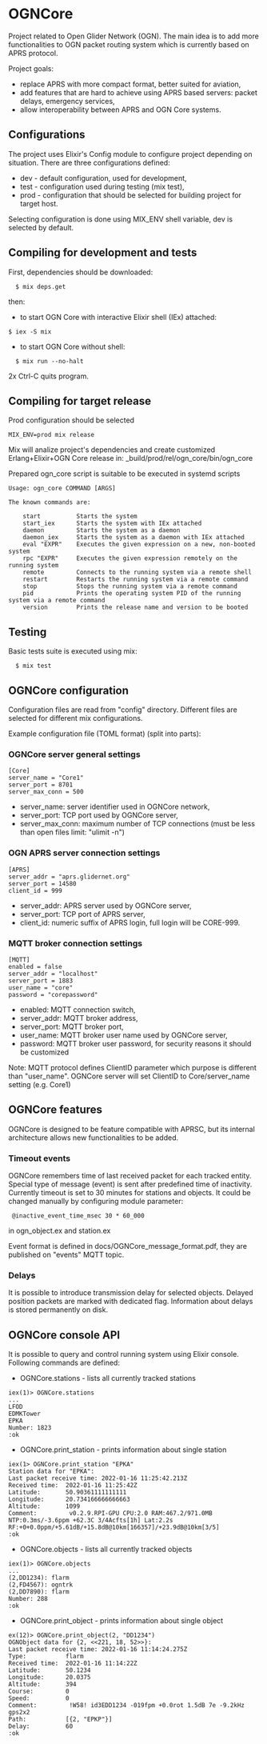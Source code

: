 # OGNCore

Project related to Open Glider Network (OGN).
The main idea is to add more functionalities to OGN packet routing system which is currently based on APRS protocol.

Project goals:
- replace APRS with more compact format, better suited for aviation,
- add features that are hard to achieve using APRS based servers: packet delays, emergency services,
- allow interoperability between APRS and OGN Core systems.

## Configurations

The project uses Elixir's Config module to configure project depending on situation. There are three configurations defined:
* dev - default configuration, used for development,
* test - configuration used during testing (mix test),
* prod - configuration that should be selected for building project for target host.

Selecting configuration is done using MIX_ENV shell variable, dev is selected by default.

## Compiling for development and tests

First, dependencies should be downloaded:
```
  $ mix deps.get
```

then:
* to start OGN Core with interactive Elixir shell (IEx) attached:
```
$ iex -S mix
```
* to start OGN Core without shell:
```
  $ mix run --no-halt
```
2x Ctrl-C quits program.

## Compiling for target release

Prod configuration should be selected

```
MIX_ENV=prod mix release
```
Mix will analize project's dependencies and create customized Erlang+Elixir+OGN Core release in:
 _build/prod/rel/ogn_core/bin/ogn_core

Prepared ogn_core script is suitable to be executed in systemd scripts

```
Usage: ogn_core COMMAND [ARGS]

The known commands are:

    start          Starts the system
    start_iex      Starts the system with IEx attached
    daemon         Starts the system as a daemon
    daemon_iex     Starts the system as a daemon with IEx attached
    eval "EXPR"    Executes the given expression on a new, non-booted system
    rpc "EXPR"     Executes the given expression remotely on the running system
    remote         Connects to the running system via a remote shell
    restart        Restarts the running system via a remote command
    stop           Stops the running system via a remote command
    pid            Prints the operating system PID of the running system via a remote command
    version        Prints the release name and version to be booted
```
## Testing

Basic tests suite is executed using mix:

```
  $ mix test
```

## OGNCore configuration
Configuration files are read from "config" directory.
Different files are selected for different mix configurations.

Example configuration file (TOML format) (split into parts):

### OGNCore server general settings

```
[Core]
server_name = "Core1"
server_port = 8701
server_max_conn = 500
```

- server_name: server identifier used in OGNCore network,
- server_port: TCP port used by OGNCore server,
- server_max_conn: maximum number of TCP connections (must be less than open files limit: "ulimit -n")

### OGN APRS server connection settings
```
[APRS]
server_addr = "aprs.glidernet.org"
server_port = 14580
client_id = 999
```

- server_addr: APRS server used by OGNCore server,
- server_port: TCP port of APRS server,
- client_id: numeric suffix of APRS login, full login will be CORE-999. 

### MQTT broker connection settings

```
[MQTT]
enabled = false
server_addr = "localhost"
server_port = 1883
user_name = "core"
password = "corepassword"
```

- enabled: MQTT connection switch,
- server_addr: MQTT broker address,
- server_port: MQTT broker port,
- user_name: MQTT broker user name used by OGNCore server,
- password: MQTT broker user password, for security reasons it should be customized

Note: MQTT protocol defines ClientID parameter which purpose is different than "user_name". OGNCore server will set ClientID to Core/server_name setting (e.g. Core1)

## OGNCore features
OGNCore is designed to be feature compatible with APRSC, but its internal architecture allows new functionalities to be added.

### Timeout events
OGNCore remembers time of last received packet for each tracked entity. Special type of message (event) is sent after predefined time of inactivity.
Currently timeout is set to 30 minutes for stations and objects. It could be changed manually by configuring module parameter:

```
 @inactive_event_time_msec 30 * 60_000
```

in ogn_object.ex and station.ex

Event format is defined in docs/OGNCore_message_format.pdf, they are published on "events" MQTT topic.

### Delays 
It is possible to introduce transmission delay for selected objects. Delayed position packets are marked with dedicated flag.
Information about delays is stored permanently on disk.

## OGNCore console API
It is possible to query and control running system using Elixir console. Following commands are defined:

* OGNCore.stations - lists all currently tracked stations
```
iex(1)> OGNCore.stations
...
LFOD
EDMKTower
EPKA
Number: 1823
:ok
```

* OGNCore.print_station - prints information about single station
```
iex(1> OGNCore.print_station "EPKA"
Station data for "EPKA":
Last packet receive time: 2022-01-16 11:25:42.213Z
Received time:  2022-01-16 11:25:42Z
Latitude:       50.90361111111111
Longitude:      20.734166666666663
Altitude:       1099
Comment:         v0.2.9.RPI-GPU CPU:2.0 RAM:467.2/971.0MB NTP:0.3ms/-3.6ppm +62.3C 3/4Acfts[1h] Lat:2.2s RF:+0+0.0ppm/+5.61dB/+15.8dB@10km[166357]/+23.9dB@10km[3/5]
:ok
```

* OGNCore.objects - lists all currently tracked objects
```
iex(1)> OGNCore.objects
...
(2,DD1234): flarm
(2,FD4567): ogntrk
(2,DD7890): flarm
Number: 288
:ok
```

* OGNCore.print_object - prints information about single object
```
ex(12)> OGNCore.print_object(2, "DD1234")
OGNObject data for {2, <<221, 18, 52>>}:
Last packet receive time: 2022-01-16 11:14:24.275Z
Type:           flarm
Received time:  2022-01-16 11:14:22Z
Latitude:       50.1234
Longitude:      20.0375
Altitude:       394
Course:         0
Speed:          0
Comment:         !W58! id3EDD1234 -019fpm +0.0rot 1.5dB 7e -9.2kHz gps2x2
Path:           [{2, "EPKP"}]
Delay:          60
:ok
```
